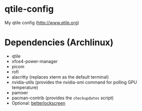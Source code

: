 # qtile-config
My qtile config (http://www.qtile.org)

# Dependencies (Archlinux)

- qtile
- xfce4-power-manager
- picom
- rofi
- alacritty (replaces xterm as the default terminal)
- nvidia-utils (provides the nvidia-smi command for polling GPU temperature)
- pamixer
- pacman-contrib (provides the `checkupdates` script)
- Optional: [betterlockscreen](https://github.com/pavanjadhaw/betterlockscreen)